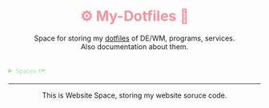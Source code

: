 <!-- -------- Header start --------- -->

<div align = center>
  <h1 style="color:#f594a0">
    ⚙️ My-Dotfiles 🔧 
  </h1>
  <p>Space for storing my <a href="https://wiki.archlinux.org/title/Dotfiles">dotfiles</a> of DE/WM, programs, services.
    <br> 
    Also documentation about them.
  </p>
</div>

<br>

<details>
  <summary style="color:#a2e3ac">
    <small>Spaces 🗺️</small>
  </summary>

- [🗔 dotfiles (current)][dtfls]
- [💻 dotfiles (Plasma)][dtfls_plsma]
- [🪟 dotfiles (Windows)][dtfls_win]
- **🌐 Website ⇽**
<!-- - [🗜 Home Server][hmsrvr] -->
</details>

[dtfls]:      https://github.com/soymadip/Dotfiles#----%EF%B8%8F-my-dotfiles----
[dtfls_plsma]:https://github.com/soymadip/Dotfiles/tree/dotfiles-plasma#----%EF%B8%8F-my-dotfiles----
[dtfls_win]:  https://github.com/soymadip/Dotfiles/tree/dotfiles-windows#----%EF%B8%8F-my-dotfiles----
[wbste]:      https://github.com/soymadip/Dotfiles/tree/Website#----%EF%B8%8F-my-dotfiles----
<!-- [hmsrvr]:     https://github.com/soymadip/Dotfiles/tree/Home-server#%EF%B8%8F-my-website-- -->

<!-- -------- Header End --------- -->

---

<p align="center">This is Website Space, storing my website soruce code.</p>
